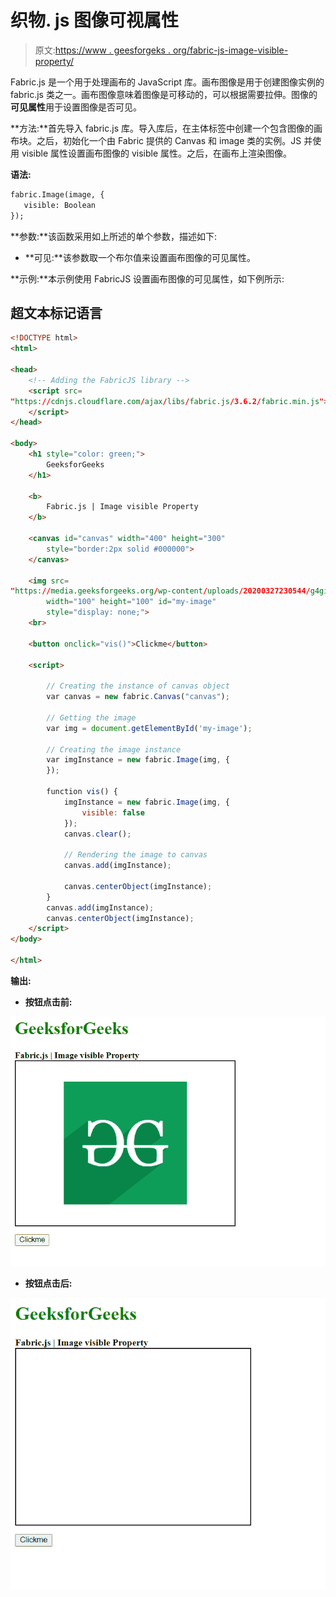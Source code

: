 # 织物. js 图像可视属性

> 原文:[https://www . geesforgeks . org/fabric-js-image-visible-property/](https://www.geeksforgeeks.org/fabric-js-image-visible-property/)

Fabric.js 是一个用于处理画布的 JavaScript 库。画布图像是用于创建图像实例的 fabric.js 类之一。画布图像意味着图像是可移动的，可以根据需要拉伸。图像的**可见属性**用于设置图像是否可见。

**方法:**首先导入 fabric.js 库。导入库后，在主体标签中创建一个包含图像的画布块。之后，初始化一个由 Fabric 提供的 Canvas 和 image 类的实例。JS 并使用 visible 属性设置画布图像的 visible 属性。之后，在画布上渲染图像。

**语法:**

```html
fabric.Image(image, {
   visible: Boolean
});
```

**参数:**该函数采用如上所述的单个参数，描述如下:

*   **可见:**该参数取一个布尔值来设置画布图像的可见属性。

**示例:**本示例使用 FabricJS 设置画布图像的可见属性，如下例所示:

## 超文本标记语言

```html
<!DOCTYPE html> 
<html> 

<head> 
    <!-- Adding the FabricJS library -->
    <script src= 
"https://cdnjs.cloudflare.com/ajax/libs/fabric.js/3.6.2/fabric.min.js"> 
    </script> 
</head> 

<body> 
    <h1 style="color: green;"> 
        GeeksforGeeks 
    </h1> 

    <b> 
        Fabric.js | Image visible Property 
    </b> 

    <canvas id="canvas" width="400" height="300"
        style="border:2px solid #000000"> 
    </canvas> 

    <img src= 
"https://media.geeksforgeeks.org/wp-content/uploads/20200327230544/g4gicon.png"
        width="100" height="100" id="my-image"
        style="display: none;"> 
    <br> 

    <button onclick="vis()">Clickme</button> 

    <script> 

        // Creating the instance of canvas object 
        var canvas = new fabric.Canvas("canvas"); 

        // Getting the image 
        var img = document.getElementById('my-image'); 

        // Creating the image instance 
        var imgInstance = new fabric.Image(img, { 
        }); 

        function vis() { 
            imgInstance = new fabric.Image(img, {  
                visible: false
            }); 
            canvas.clear(); 

            // Rendering the image to canvas 
            canvas.add(imgInstance); 

            canvas.centerObject(imgInstance); 
        } 
        canvas.add(imgInstance); 
        canvas.centerObject(imgInstance); 
    </script> 
</body> 

</html>
```

**输出:**

*   **按钮点击前:**

![](img/d6eb54ec731a908914e1951432603b24.png)

*   **按钮点击后:**

![](img/96c3e2e90ec6ecc86d9ce0d3212dde33.png)